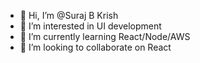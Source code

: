 - 👋 Hi, I’m @Suraj B Krish
- 👀 I’m interested in UI development
- 🌱 I’m currently learning React/Node/AWS
- 💞️ I’m looking to collaborate on React

<!---
surajbreezy/surajbreezy is a ✨ special ✨ repository because its `README.md` (this file) appears on your GitHub profile.
You can click the Preview link to take a look at your changes.
--->
